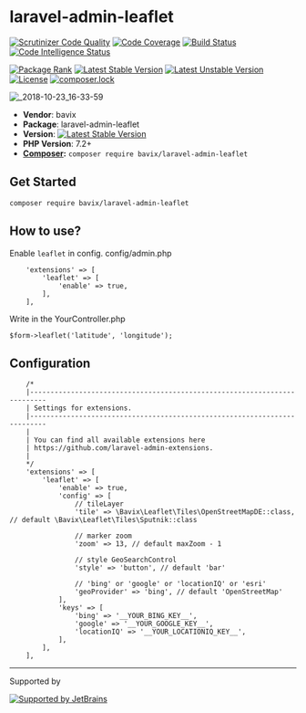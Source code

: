 laravel-admin-leaflet
======

[![Scrutinizer Code Quality](https://scrutinizer-ci.com/g/bavix/laravel-admin-leaflet/badges/quality-score.png?b=master)](https://scrutinizer-ci.com/g/bavix/laravel-admin-leaflet/?branch=master)
[![Code Coverage](https://scrutinizer-ci.com/g/bavix/laravel-admin-leaflet/badges/coverage.png?b=master)](https://scrutinizer-ci.com/g/bavix/laravel-admin-leaflet/?branch=master)
[![Build Status](https://scrutinizer-ci.com/g/bavix/laravel-admin-leaflet/badges/build.png?b=master)](https://scrutinizer-ci.com/g/bavix/laravel-admin-leaflet/build-status/master)
[![Code Intelligence Status](https://scrutinizer-ci.com/g/bavix/laravel-admin-leaflet/badges/code-intelligence.svg?b=master)](https://scrutinizer-ci.com/code-intelligence)

[![Package Rank](https://phppackages.org/p/bavix/laravel-admin-leaflet/badge/rank.svg)](https://packagist.org/packages/bavix/laravel-admin-leaflet)
[![Latest Stable Version](https://poser.pugx.org/bavix/laravel-admin-leaflet/v/stable)](https://packagist.org/packages/bavix/laravel-admin-leaflet)
[![Latest Unstable Version](https://poser.pugx.org/bavix/laravel-admin-leaflet/v/unstable)](https://packagist.org/packages/bavix/laravel-admin-leaflet)
[![License](https://poser.pugx.org/bavix/ip/license)](https://packagist.org/packages/bavix/laravel-admin-leaflet)
[![composer.lock](https://poser.pugx.org/bavix/laravel-admin-leaflet/composerlock)](https://packagist.org/packages/bavix/laravel-admin-leaflet)

![_2018-10-23_16-33-59](https://user-images.githubusercontent.com/5111255/47364262-8ad4fd00-d6e1-11e8-846f-8a44b59993ea.png)

* **Vendor**: bavix
* **Package**: laravel-admin-leaflet
* **Version**: [![Latest Stable Version](https://poser.pugx.org/bavix/laravel-admin-leaflet/v/stable)](https://packagist.org/packages/bavix/laravel-admin-leaflet)
* **PHP Version**: 7.2+ 
* **[Composer](https://getcomposer.org/):** `composer require bavix/laravel-admin-leaflet`

Get Started
---
```
composer require bavix/laravel-admin-leaflet
```

How to use?
---

Enable `leaflet` in config. config/admin.php
```
    'extensions' => [
        'leaflet' => [
            'enable' => true,
        ],
    ],
```

Write in the YourController.php
```
$form->leaflet('latitude', 'longitude');
```

Configuration
----

```
    /*
    |--------------------------------------------------------------------------
    | Settings for extensions.
    |--------------------------------------------------------------------------
    |
    | You can find all available extensions here
    | https://github.com/laravel-admin-extensions.
    |
    */
    'extensions' => [
        'leaflet' => [
            'enable' => true,
            'config' => [
                // tileLayer
                'tile' => \Bavix\Leaflet\Tiles\OpenStreetMapDE::class, // default \Bavix\Leaflet\Tiles\Sputnik::class

                // marker zoom
                'zoom' => 13, // default maxZoom - 1

                // style GeoSearchControl
                'style' => 'button', // default 'bar'

                // 'bing' or 'google' or 'locationIQ' or 'esri'
                'geoProvider' => 'bing', // default 'OpenStreetMap'
            ],
            'keys' => [
                'bing' => '__YOUR_BING_KEY__',
                'google' => '__YOUR_GOOGLE_KEY__',
                'locationIQ' => '__YOUR_LOCATIONIQ_KEY__',
            ],
        ],
    ],
```

---
Supported by

[![Supported by JetBrains](https://cdn.rawgit.com/bavix/development-through/46475b4b/jetbrains.svg)](https://www.jetbrains.com/)
